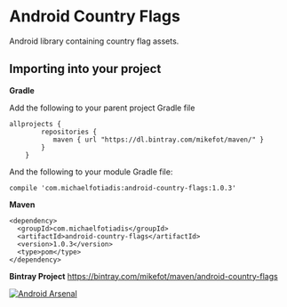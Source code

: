# Android Country Flags

Android library containing country flag assets.

## Importing into your project

**Gradle**

Add the following to your parent project Gradle file

```
allprojects {
        repositories {
           maven { url "https://dl.bintray.com/mikefot/maven/" }
        }
    }
```

And the following to your module Gradle file:

`compile 'com.michaelfotiadis:android-country-flags:1.0.3'`

**Maven**

```
<dependency>
  <groupId>com.michaelfotiadis</groupId>
  <artifactId>android-country-flags</artifactId>
  <version>1.0.3</version>
  <type>pom</type>
</dependency>
```

**Bintray Project**
https://bintray.com/mikefot/maven/android-country-flags

[![Android Arsenal]( https://img.shields.io/badge/Android%20Arsenal-Android%20Country%20Flags-green.svg?style=flat )]( https://android-arsenal.com/details/1/6566 )
